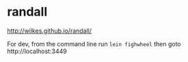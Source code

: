 # randall

http://wilkes.github.io/randall/

For dev, from the command line run `lein fighwheel` then goto http://localhost:3449

